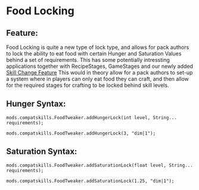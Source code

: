 # Food Locking

## Feature:

Food Locking is quite a new type of lock type, and allows for pack authors to lock the ability to eat food with certain Hunger and Saturation Values behind a set of requirements. This has some potentially intressting applications together with RecipeStages, GameStages and our newly added [Skill Change Feature](/Mods/CompatSkills/Supports/Reskillable/Skill_Change_Tweaker/) This would in theory allow for a pack authors to set-up a system where in players can only eat food they can craft, and then allow for the required stages for crafting to be locked behind skill levels.

## Hunger Syntax:

    mods.compatskills.FoodTweaker.addHungerLock(int level, String... requirements);
    
    mods.compatskills.FoodTweaker.addHungerLock(3, "dim|1");


## Saturation Syntax:

    mods.compatskills.FoodTweaker.addSaturationLock(float level, String... requirements);
    
    mods.compatskills.FoodTweaker.addSaturationLock(1.25, "dim|1");